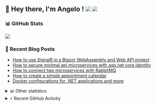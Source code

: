 ## 👋 Hey there, I'm Angelo ! ![](https://img.shields.io/badge/Intel-Core_i5_12th-0071C5?style=for-the-badge&logo=intel&logoColor=white) <a href="https://www.buymeacoffee.com/angelodotnet" target="_blank"><img src="https://img.shields.io/badge/Buy%20Me%20A%20Coffee-FFDD00.svg?style=for-the-badge&logo=Buy-Me-A-Coffee&logoColor=black"></a>

### 📊 GitHub Stats
![](http://github-profile-summary-cards.vercel.app/api/cards/profile-details?username=angelodotnet&theme=darcula)

### 📝 Recent Blog Posts
<!-- BLOG-POST-LIST:START -->
- [How to use SignalR in a Blazor WebAssembly and Web API project](https://dev.to/angelodotnet/how-to-use-signalr-in-a-blazor-webassembly-and-web-api-project-27cp)
- [How to secure minimal api microservices with asp.net core identity](https://dev.to/angelodotnet/how-to-secure-minimal-api-microservices-with-aspnet-core-identity-2o68)
- [How to connect two microservices with RabbitMQ](https://dev.to/angelodotnet/example-of-microservice-communication-with-rabbitmq-3b2f)
- [How to create a simple appointment calendar](https://dev.to/angelodotnet/example-to-create-a-appointment-calendar-477n)
- [Docker configurations for .NET applications and more](https://dev.to/angelodotnet/docker-configurations-for-net-applications-and-more-1pg8)
<!-- BLOG-POST-LIST:END -->

<details>
  <summary>📊 Other statistics</summary>
  
![](http://github-profile-summary-cards.vercel.app/api/cards/repos-per-language?username=angelodotnet&theme=dracula)
![](http://github-profile-summary-cards.vercel.app/api/cards/most-commit-language?username=angelodotnet&theme=dracula)
![](http://github-profile-summary-cards.vercel.app/api/cards/stats?username=angelodotnet&theme=dracula)
![](http://github-profile-summary-cards.vercel.app/api/cards/productive-time?username=angelodotnet&theme=dracula&utcOffset=8)

</details>

<details>
  <summary> ⚡ Recent GitHub Activity</summary>

  <!--START_SECTION:activity-->
1. 🎉 Merged PR [#130](https://github.com/AngeloDotNet/GSWCloudApp/pull/130) in [AngeloDotNet/GSWCloudApp](https://github.com/AngeloDotNet/GSWCloudApp)
2. 💪 Opened PR [#130](https://github.com/AngeloDotNet/GSWCloudApp/pull/130) in [AngeloDotNet/GSWCloudApp](https://github.com/AngeloDotNet/GSWCloudApp)
3. 🎉 Merged PR [#129](https://github.com/AngeloDotNet/GSWCloudApp/pull/129) in [AngeloDotNet/GSWCloudApp](https://github.com/AngeloDotNet/GSWCloudApp)
4. 💪 Opened PR [#129](https://github.com/AngeloDotNet/GSWCloudApp/pull/129) in [AngeloDotNet/GSWCloudApp](https://github.com/AngeloDotNet/GSWCloudApp)
5. 🎉 Merged PR [#128](https://github.com/AngeloDotNet/GSWCloudApp/pull/128) in [AngeloDotNet/GSWCloudApp](https://github.com/AngeloDotNet/GSWCloudApp)
<!--END_SECTION:activity-->

</details>
